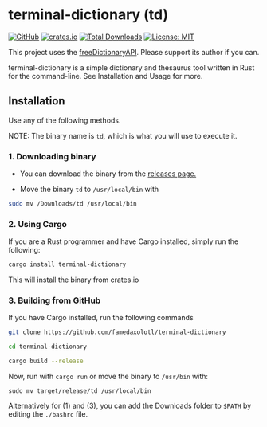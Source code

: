 # terminal-dictionary (td)

[![GitHub](https://img.shields.io/badge/GitHub-Profile-blue?logo=github)](https://github.com/famedaxolotl) [![crates.io](https://img.shields.io/crates/v/terminal-dictionary.svg)](https://crates.io/crates/terminal-dictionary) [![Total Downloads](https://img.shields.io/crates/d/terminal-dictionary.svg)](https://crates.io/crates/terminal-dictionary) [![License: MIT](https://img.shields.io/badge/License-MIT-yellow.svg)](https://opensource.org/licenses/MIT)

This project uses the [freeDictionaryAPI](https://github.com/meetDeveloper/freeDictionaryAPI). Please support its author if you can.

terminal-dictionary is a simple dictionary and thesaurus tool written in Rust for the command-line. See Installation and Usage for more.

## Installation

Use any of the following methods.

NOTE: The binary name is `td`, which is what you will use to execute it.

### 1. Downloading binary

- You can download the binary from the [releases page.](https://github.com/famedaxolotl/terminal-dictionary/releases)

- Move the binary `td` to `/usr/local/bin` with

```bash
sudo mv /Downloads/td /usr/local/bin
```

### 2. Using Cargo

If you are a Rust programmer and have Cargo installed, simply run the following:

```bash
cargo install terminal-dictionary
```

This will install the binary from crates.io

### 3. Building from GitHub

If you have Cargo installed, run the following commands

```bash
git clone https://github.com/famedaxolotl/terminal-dictionary

cd terminal-dictionary

cargo build --release
```

Now, run with `cargo run` or move the binary to `/usr/bin` with:

`sudo mv target/release/td /usr/local/bin`

Alternatively for (1) and (3), you can add the Downloads folder to `$PATH` by editing the `./bashrc` file.
